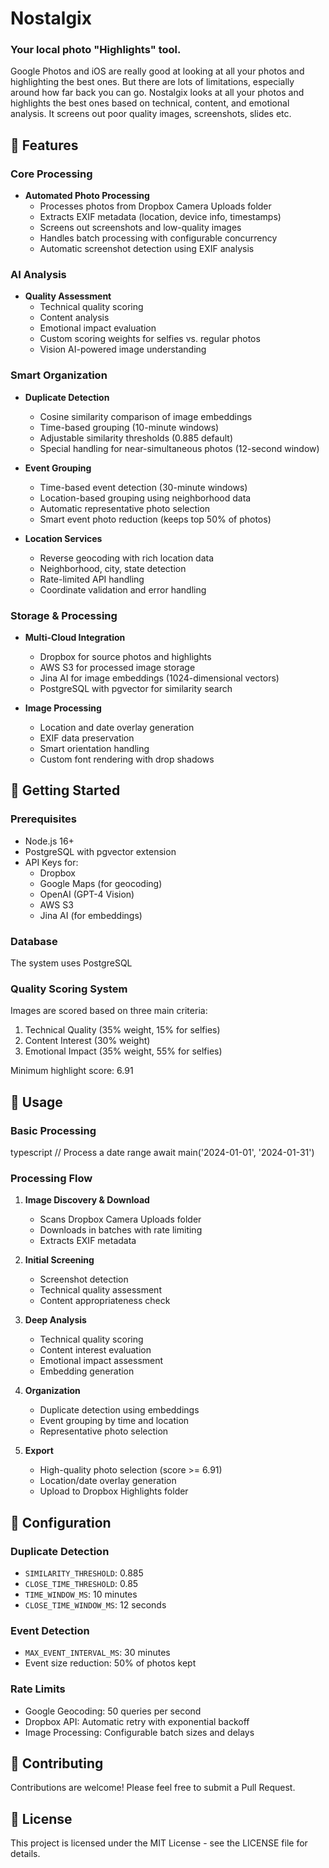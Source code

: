# Nostalgix

### Your local photo "Highlights" tool. 

Google Photos and iOS are really good at looking at all your photos and highlighting the best ones. But there are lots of limitations, especially around how far back you can go. 
Nostalgix looks at all your photos and highlights the best ones based on technical, content, and emotional analysis. It screens out poor quality images, screenshots, slides etc.

## 🌟 Features

### Core Processing
- **Automated Photo Processing**
  - Processes photos from Dropbox Camera Uploads folder
  - Extracts EXIF metadata (location, device info, timestamps)
  - Screens out screenshots and low-quality images
  - Handles batch processing with configurable concurrency
  - Automatic screenshot detection using EXIF analysis

### AI Analysis
- **Quality Assessment**
  - Technical quality scoring
  - Content analysis
  - Emotional impact evaluation
  - Custom scoring weights for selfies vs. regular photos
  - Vision AI-powered image understanding

### Smart Organization
- **Duplicate Detection**
  - Cosine similarity comparison of image embeddings
  - Time-based grouping (10-minute windows)
  - Adjustable similarity thresholds (0.885 default)
  - Special handling for near-simultaneous photos (12-second window)

- **Event Grouping**
  - Time-based event detection (30-minute windows)
  - Location-based grouping using neighborhood data
  - Automatic representative photo selection
  - Smart event photo reduction (keeps top 50% of photos)

- **Location Services**
  - Reverse geocoding with rich location data
  - Neighborhood, city, state detection
  - Rate-limited API handling
  - Coordinate validation and error handling

### Storage & Processing
- **Multi-Cloud Integration**
  - Dropbox for source photos and highlights
  - AWS S3 for processed image storage
  - Jina AI for image embeddings (1024-dimensional vectors)
  - PostgreSQL with pgvector for similarity search

- **Image Processing**
  - Location and date overlay generation
  - EXIF data preservation
  - Smart orientation handling
  - Custom font rendering with drop shadows

## 🚀 Getting Started

### Prerequisites

- Node.js 16+
- PostgreSQL with pgvector extension
- API Keys for:
  - Dropbox
  - Google Maps (for geocoding)
  - OpenAI (GPT-4 Vision)
  - AWS S3
  - Jina AI (for embeddings)

### Database

The system uses PostgreSQL

### Quality Scoring System

Images are scored based on three main criteria:
1. Technical Quality (35% weight, 15% for selfies)
2. Content Interest (30% weight)
3. Emotional Impact (35% weight, 55% for selfies)

Minimum highlight score: 6.91

## 📖 Usage

### Basic Processing

typescript
// Process a date range
await main('2024-01-01', '2024-01-31')



### Processing Flow

1. **Image Discovery & Download**
   - Scans Dropbox Camera Uploads folder
   - Downloads in batches with rate limiting
   - Extracts EXIF metadata

2. **Initial Screening**
   - Screenshot detection
   - Technical quality assessment
   - Content appropriateness check

3. **Deep Analysis**
   - Technical quality scoring
   - Content interest evaluation
   - Emotional impact assessment
   - Embedding generation

4. **Organization**
   - Duplicate detection using embeddings
   - Event grouping by time and location
   - Representative photo selection

5. **Export**
   - High-quality photo selection (score >= 6.91)
   - Location/date overlay generation
   - Upload to Dropbox Highlights folder

## 🔧 Configuration

### Duplicate Detection
- `SIMILARITY_THRESHOLD`: 0.885
- `CLOSE_TIME_THRESHOLD`: 0.85
- `TIME_WINDOW_MS`: 10 minutes
- `CLOSE_TIME_WINDOW_MS`: 12 seconds

### Event Detection
- `MAX_EVENT_INTERVAL_MS`: 30 minutes
- Event size reduction: 50% of photos kept

### Rate Limits
- Google Geocoding: 50 queries per second
- Dropbox API: Automatic retry with exponential backoff
- Image Processing: Configurable batch sizes and delays

## 📝 Contributing

Contributions are welcome! Please feel free to submit a Pull Request.

## 📄 License

This project is licensed under the MIT License - see the LICENSE file for details.